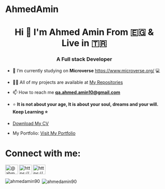 # AhmedAmin

<h1 align="center">Hi 👋  I'm Ahmed Amin From 🇪🇬 & Live in 🇹🇷 </h1>
<h3 align="center">A Full stack Developer</h3> 

- 🔭 I’m currently studying on **Microverse** https://www.microverse.org/  💻

- 👨‍💻 All of my projects are available at [My Repositories ](https://github.com/AhmedAmin90?tab=repositories)

- 📫 How to reach me **qa.ahmed.amin10@gmail.com** 

- ⭐ **It is not about your age, It is about your soul, dreams and your will. Keep Learning ⭐**

- [Download My CV](https://drive.google.com/file/d/1i0LJCmlirU7goIysFKJaGeRwS4n0qbMI/view)

- My Portfolio: [Visit My Portfolio ](https://amin-dev-me.netlify.app/)

# Connect with me:

<a href="https://twitter.com/@ahmedamin12383" target="blank"><img align="center" src="https://cdn.jsdelivr.net/npm/simple-icons@3.0.1/icons/twitter.svg" alt="@ahmedamin12383" height="30" width="40" /></a>
<a href="https://linkedin.com/in/https://www.linkedin.com/in/web-developer/" target="blank"><img align="center" src="https://cdn.jsdelivr.net/npm/simple-icons@3.0.1/icons/linkedin.svg" alt="https://www.linkedin.com/in/web-developer/" height="30" width="40" /></a>
<a href="https://fb.com/https://www.facebook.com/ahmed.amin.7564/" target="blank"><img align="center" src="https://cdn.jsdelivr.net/npm/simple-icons@3.0.1/icons/facebook.svg" alt="https://www.facebook.com/ahmed.amin.7564/" height="30" width="40" /></a>

   
<p><img align="left" src="https://github-readme-stats.vercel.app/api/top-langs?username=ahmedamin90&show_icons=true&locale=en&layout=compact" alt="ahmedamin90" /></p>

<p>&nbsp;<img align="center" src="https://github-readme-stats.vercel.app/api?username=ahmedamin90&show_icons=true&locale=en" alt="ahmedamin90" /></p>
